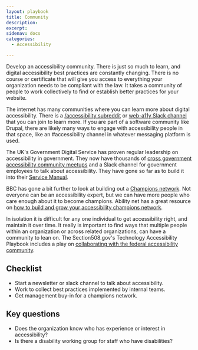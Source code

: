 ```yaml
---
layout: playbook
title: Community
description: 
excerpt: 
sidenav: docs
categories:
  - Accessibility

---
```


Develop an accessibility community. There is just so much to learn, and digital accessibility best practices are constantly changing. There is no course or certificate that will give you access to everything your organization needs to be compliant with the law. It takes a community of people to work collectively to find or establish better practices for your website.

The internet has many communities where you can learn more about digital accessibility. There is a [/accessibility subreddit](https://www.reddit.com/r/accessibility/) or [web-a11y Slack channel](https://www.tpgi.com/anybody-can-be-an-a11y-slacker/) that you can join to learn more. If you are part of a software community like Drupal, there are likely many ways to engage with accessibility people in that space, like an #accessibility channel in whatever messaging platform is used.

The UK's Government Digital Service has proven regular leadership on accessibility in government. They now have thousands of [cross government accessibility community meetups](https://accessibility.blog.gov.uk/2021/01/21/november-cross-government-accessibility-community-meetup/) and a Slack channel for government employees to talk about accessibility. They have gone so far as to build it into their [Service Manual](https://www.gov.uk/service-manual/communities/accessibility-community).

BBC has gone a bit further to look at building out a [Champions network](https://www.bbc.co.uk/accessibility/forproducts/champions/). Not everyone can be an accessibility expert, but we can have more people who care enough about it to become champions. Ability net has a great resource on [how to build and grow your accessibility champions network](https://abilitynet.org.uk/news-blogs/how-build-and-grow-your-accessibility-champions-network).

In isolation it is difficult for any one individual to get accessibility right, and maintain it over time. It really is important to find ways that multiple people within an organization or across related organizations, can have a community to lean on. The Section508.gov's Technology Accessibility Playbook includes a play on [collaborating with the federal accessibility community](https://section508.gov/tools/playbooks/technology-accessibility-playbook-intro/play06).

## Checklist

* Start a newsletter or slack channel to talk about accessibility.
* Work to collect best practices implemented by internal teams.
* Get management buy-in for a champions network.

## Key questions

* Does the organization know who has experience or interest in accessibility?
* Is there a disability working group for staff who have disabilities?
